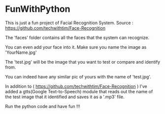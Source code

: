 # FunWithPython
This is just a fun project of Facial Recognition System.
Source : https://github.com/techwithtim/Face-Recognition

The 'faces' folder contains all the faces that the system can recognize.

You can even add your face into it. Make sure you name the image as 'YourName.jpg'

The 'test.jpg' will be the image that you want to test or compare and identify from.

You can indeed have any similar pic of yours with the name of 'test.jpg'.

In addition to ( https://github.com/techwithtim/Face-Recognition ) I've added a gtts(Google Text-to-Speech) module that reads out the name of the test image that it identified and saves it as a '.mp3' file.

Run the python code and have fun !!!
